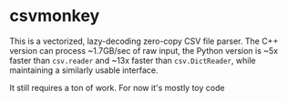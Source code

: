 # csvmonkey

This is a vectorized, lazy-decoding zero-copy CSV file parser. The C++ version can process ~1.7GB/sec of raw input, the Python version is ~5x faster than `csv.reader` and ~13x faster than `csv.DictReader`, while maintaining a similarly usable interface.

It still requires a ton of work. For now it's mostly toy code
